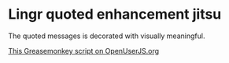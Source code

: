 Lingr quoted enhancement jitsu
==============================

The quoted messages is decorated with visually meaningful.

[This Greasemonkey script on OpenUserJS.org](https://openuserjs.org/scripts/aycabta/Lingr_quoted_enhancement_jitsu)

